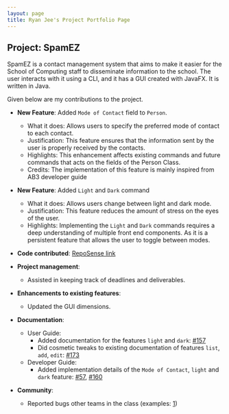 ```yaml
---
layout: page
title: Ryan Jee's Project Portfolio Page
---
```


## Project: SpamEZ

SpamEZ is a contact management system that aims to make it easier for the School of Computing staff to disseminate information to the school. The user interacts with it using a CLI, and it has a GUI created with JavaFX. It is written in Java.

Given below are my contributions to the project.

* **New Feature**: Added `Mode of Contact` field to `Person`.
  * What it does: Allows users to specify the preferred mode of contact to each contact.
  * Justification: This feature ensures that the information sent by the user is properly received by the contacts.
  * Highlights: This enhancement affects existing commands and future commands that acts on the fields of the Person Class.
  * Credits: The implementation of this feature is mainly inspired from AB3 developer guide

* **New Feature**: Added `Light` and `Dark` command
  * What it does: Allows users change between light and dark mode.
  * Justification: This feature reduces the amount of stress on the eyes of the user.
  * Highlights: Implementing the `Light` and `Dark` commands requires a deep understanding of multiple front end components. As it is a persistent feature that allows the user to toggle between modes.

* **Code contributed**: [RepoSense link](https://nus-cs2103-ay2021s2.github.io/tp-dashboard/?search=&sort=groupTitle&sortWithin=title&timeframe=commit&mergegroup=&groupSelect=groupByRepos&breakdown=true&checkedFileTypes=docs~functional-code~test-code~other&since=&tabOpen=true&tabType=authorship&tabAuthor=rjeez&tabRepo=AY2021S2-CS2103-T16-1%2Ftp%5Bmaster%5D&authorshipIsMergeGroup=false&authorshipFileTypes=docs~functional-code~test-code&authorshipIsBinaryFileTypeChecked=false)

* **Project management**:
  * Assisted in keeping track of deadlines and deliverables.

* **Enhancements to existing features**:
  * Updated the GUI dimensions.

* **Documentation**:
  * User Guide:
    * Added documentation for the features `light` and `dark`: [#157](https://github.com/AY2021S2-CS2103-T16-1/tp/pull/157)
    * Did cosmetic tweaks to existing documentation of features `list`, `add`, `edit`: [#173](https://github.com/AY2021S2-CS2103-T16-1/tp/pull/173)
  * Developer Guide:
    * Added implementation details of the `Mode of Contact`, `light` and `dark`  feature: [#57](https://github.com/AY2021S2-CS2103-T16-1/tp/pull/57), [#160](https://github.com/AY2021S2-CS2103-T16-1/tp/pull/160)

* **Community**:
  * Reported bugs other teams in the class (examples: [1](https://github.com/rjeez/ped/issues))
